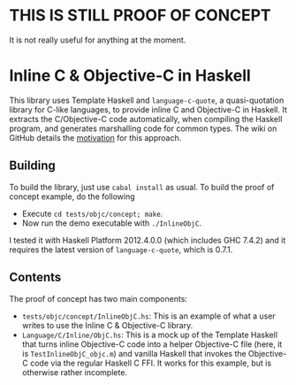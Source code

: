 THIS IS STILL PROOF OF CONCEPT
==============================

It is not really useful for anything at the moment.


Inline C &amp; Objective-C in Haskell
=====================================

This library uses Template Haskell and `language-c-quote`, a quasi-quotation library for C-like languages, to provide inline C and Objective-C in Haskell. It extracts the C/Objective-C code automatically, when compiling the Haskell program, and generates marshalling code for common types. The wiki on GitHub details the [motivation](https://github.com/mchakravarty/language-c-inline/wiki/Motivation) for this approach.

Building
--------

To build the library, just use `cabal install` as usual. To build the proof of concept example, do the following

* Execute `cd tests/objc/concept; make`.
* Now run the demo executable with `./InlineObjC`.

I tested it with Haskell Platform 2012.4.0.0 (which includes GHC 7.4.2) and it requires the latest version of `language-c-quote`, which is 0.7.1.

Contents
--------
The proof of concept has two main components:

* `tests/objc/concept/InlineObjC.hs`: This is an example of what a user writes to use the Inline C & Objective-C library.
* `Language/C/Inline/ObjC.hs`: This is a mock up of the Template Haskell that turns inline Objective-C code into a helper Objective-C file (here, it is `TestInlineObjC_objc.m`) and vanilla Haskell that invokes the Objective-C code via the regular Haskell C FFI. It works for this example, but is otherwise rather incomplete.
